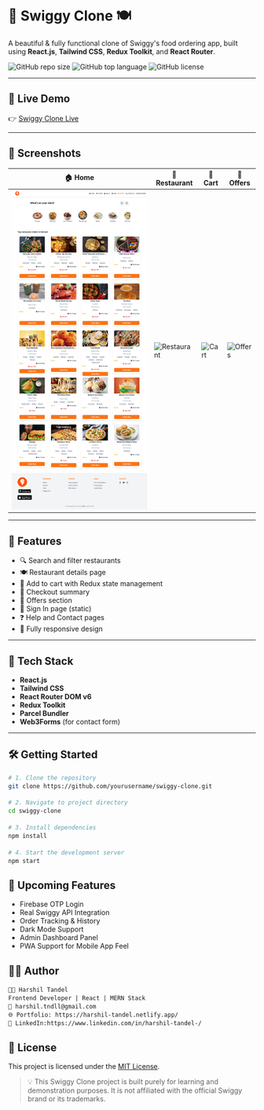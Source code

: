 # 🛵 Swiggy Clone 🍽️

A beautiful & fully functional clone of Swiggy's food ordering app, built using **React.js**, **Tailwind CSS**, **Redux Toolkit**, and **React Router**.

![GitHub repo size](https://img.shields.io/github/repo-size/yourusername/swiggy-clone?style=flat-square)
![GitHub top language](https://img.shields.io/github/languages/top/yourusername/swiggy-clone?style=flat-square)
![GitHub license](https://img.shields.io/github/license/yourusername/swiggy-clone?style=flat-square)

---

## 🚀 Live Demo

👉 [Swiggy Clone Live](https://your-deployment-link.vercel.app)

---

## 📸 Screenshots

| 🏠 Home | 🍴 Restaurant | 🛒 Cart | 🎁 Offers |
|--------|---------------|---------|-----------|
| ![Home](screenshots/home.png) | ![Restaurant](screenshots/restaurant.png) | ![Cart](screenshots/cart.png) | ![Offers](screenshots/offers.png) |

---

## 🌟 Features

- 🔍 Search and filter restaurants  
- 🍽️ Restaurant details page  
- 🛒 Add to cart with Redux state management  
- 🧾 Checkout summary  
- 🎁 Offers section  
- 🧑 Sign In page (static)  
- ❓ Help and Contact pages  
- 📲 Fully responsive design  

---

## 🧰 Tech Stack

- **React.js**
- **Tailwind CSS**
- **React Router DOM v6**
- **Redux Toolkit**
- **Parcel Bundler**
- **Web3Forms** (for contact form)

---

## 🛠️ Getting Started

```bash
# 1. Clone the repository
git clone https://github.com/yourusername/swiggy-clone.git

# 2. Navigate to project directory
cd swiggy-clone

# 3. Install dependencies
npm install

# 4. Start the development server
npm start
```

## 🔮 Upcoming Features

-  Firebase OTP Login  
-  Real Swiggy API Integration  
- Order Tracking & History  
- Dark Mode Support  
-  Admin Dashboard Panel  
-  PWA Support for Mobile App Feel  

## 🙋‍♂️ Author

```txt
👨‍💻 Harshil Tandel  
Frontend Developer | React | MERN Stack  
📧 harshil.tndll@gmail.com  
🌐 Portfolio: https://harshil-tandel.netlify.app/
🔗 LinkedIn:https://www.linkedin.com/in/harshil-tandel-/
```

## 📜 License


This project is licensed under the [MIT License](LICENSE).

> 💡 This Swiggy Clone project is built purely for learning and demonstration purposes. It is not affiliated with the official Swiggy brand or its trademarks.

